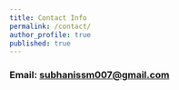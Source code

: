 ```yaml
---
title: Contact Info
permalink: /contact/
author_profile: true
published: true
---
```


### Email: subhanissm007@gmail.com
